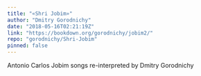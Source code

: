 ```yaml
---
title: "«Shri Jobim»"
author: "Dmitry Gorodnichy"
date: "2018-05-16T02:21:19Z"
link: "https://bookdown.org/gorodnichy/jobim2/"
repo: "gorodnichy/Shri-Jobim"
pinned: false
---
```


Antonio Carlos Jobim songs re-interpreted by Dmitry Gorodnichy
